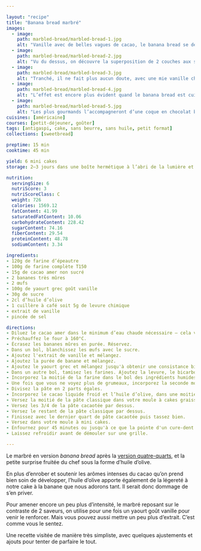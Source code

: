 ```yaml
---

layout: "recipe"
title: "Banana bread marbré"
images:
  - image:
    path: marbled-bread/marbled-bread-1.jpg
    alt: "Vanille avec de belles vagues de cacao, le banana bread se décline également en marbré."
  - image:
    path: marbled-bread/marbled-bread-2.jpg
    alt: "Vu du dessus, on découvre la superposition de 2 couches aux saveurs différentes."
  - image:
    path: marbled-bread/marbled-bread-3.jpg
    alt: "Tranché, il ne fait plus aucun doute, avec une mie vanille chocolat en couches, bien aérienne."
  - image:
    path: marbled-bread/marbled-bread-4.jpg
    alt: "L’effet est encore plus évident quand le banana bread est cuit dans un ramequin."
  - image:
    path: marbled-bread/marbled-bread-5.jpg
    alt: "Les plus gourmands l’accompagneront d’une coque en chocolat bien craquante sur le dessus."
cuisines: [américaine]
courses: [petit-déjeuner, goûter]
tags: [antigaspi, cake, sans beurre, sans huile, petit format]
collections: [sweetbread]

preptime: 15 min
cooktime: 45 min

yield: 6 mini cakes
storage: 2–3 jours dans une boîte hermétique à l’abri de la lumière et de la chaleur. 5 jours au frigo. 2 mois au congélateur.

nutrition:
  servingSize: 6
  nutriScore: 3
  nutriScoreClass: C
  weight: 726
  calories: 1569.12
  fatContent: 41.99
  saturatedFatContent: 10.06
  carbohydrateContent: 228.42
  sugarContent: 74.16
  fiberContent: 29.54
  proteinContent: 48.78
  sodiumContent: 3.34

ingredients:
- 120g de farine d’épeautre
- 100g de farine complète T150
- 15g de cacao amer non sucré
- 2 bananes très mûres
- 2 œufs
- 100g de yaourt grec goût vanille
- 30g de sucre
- 2cl d’huile d’olive
- 1 cuillère à café soit 5g de levure chimique
- extrait de vanille
- pincée de sel

directions:
- Diluez le cacao amer dans le minimum d’eau chaude nécessaire – cela va permettre de développer ses saveurs. Réservez. 
- Préchauffez le four à 160°C.
- Écrasez les bananes mûres en purée. Réservez.
- Dans un bol, blanchissez les œufs avec le sucre.
- Ajoutez l'extrait de vanille et mélangez. 
- Ajoutez la purée de banane et mélangez.
- Ajoutez le yaourt grec et mélangez jusqu'à obtenir une consistance bien homogène.
- Dans un autre bol, tamisez les farines. Ajoutez la levure, le bicarbonate et le sel. Mélangez. 
- Incorporez la moitié de la farine dans le bol des ingrédients humides à la maryse. 
- Une fois que vous ne voyez plus de grumeaux, incorporez la seconde moitié. Réservez.
- Divisez la pâte en 2 parts égales.
- Incorporez le cacao liquide froid et l’huile d’olive, dans une moitié de la pâte à la maryse, en essayant de conserver le maximum de volume.
- Versez la moitié de la pâte classique dans votre moule à cakes graissé ou chemisé.
- Versez les 3/4 de la pâte cacaotée par dessus.
- Versez le restant de la pâte classique par dessus.
- Finissez avec le dernier quart de pâte cacaotée puis tassez bien.
- Versez dans votre moule à mini cakes.
- Enfournez pour 45 minutes ou jusqu'à ce que la pointe d'un cure-dent ressorte sèche. 
- Laissez refroidir avant de démouler sur une grille. 

---
```


Le marbré en version <i lang="en">banana bread</i> après la [version quatre-quarts](marbre-100g.html), et la petite surprise fruitée du chef sous la forme d’huile d’olive. 

En plus d’enrober et soutenir les arômes intenses du cacao qu’on prend bien soin de développer, l’huile d’olive apporte également de la légereté à notre cake à la banane que nous adorons tant. Il serait donc dommage de s’en priver.

Pour amener encore un peu plus d’intensité, le marbré reposant sur le contraste de 2 saveurs, on utilise pour une fois un yaourt goût vanille pour venir le renforcer. Mais vous pouvez aussi mettre un peu plus d’extrait. C’est comme vous le sentez.

Une recette visitée de manière très simpliste, avec quelques ajustements et ajouts pour tenter de parfaire le tout.